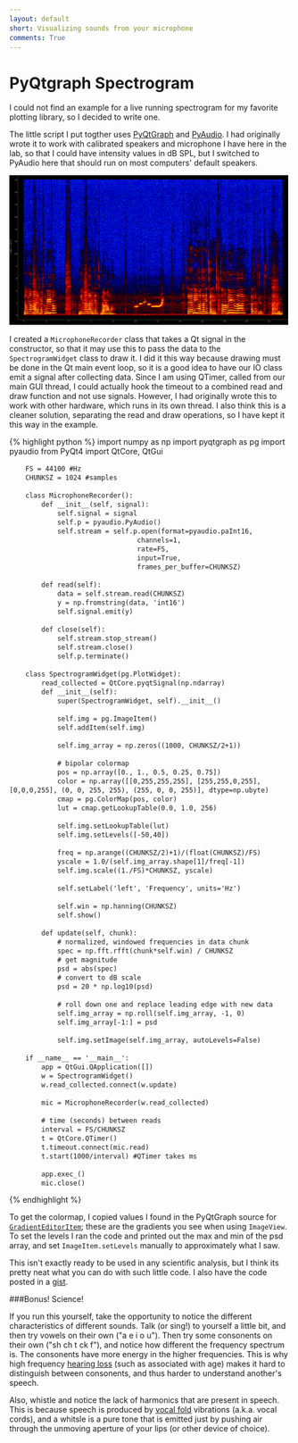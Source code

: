 ```yaml
---
layout: default
short: Visualizing sounds from your microphone
comments: True
---
```


PyQtgraph Spectrogram
=======================

I could not find an example for a live running spectrogram for my favorite plotting library, so I decided to write one.

The little script I put togther uses [PyQtGraph](http://www.pyqtgraph.org/) and [PyAudio](http://people.csail.mit.edu/hubert/pyaudio/). I had originally wrote it to work with calibrated speakers and microphone I have here in the lab, so that I could have intensity values in dB SPL, but I switched to PyAudio here that should run on most computers' default speakers.

<img src="../images/spectrogram.png" alt="spectrogram" style="width: 500px;"/>

I created a ``MicrophoneRecorder`` class that takes a Qt signal in the constructor, so that it may use this to pass the data to the ``SpectrogramWidget`` class to draw it. I did it this way because drawing must be done in the Qt main event loop, so it is a good idea to have our IO class emit a signal after collecting data. Since I am using QTimer, called from our main GUI thread, I could actually hook the timeout to a combined read and draw function and not use signals. However, I had originally wrote this to work with other hardware, which runs in its own thread. I also think this is a cleaner solution, separating the read and draw operations, so I have kept it this way in the example.

{% highlight python %} 
        import numpy as np
        import pyqtgraph as pg
        import pyaudio
        from PyQt4 import QtCore, QtGui

        FS = 44100 #Hz
        CHUNKSZ = 1024 #samples

        class MicrophoneRecorder():
            def __init__(self, signal):
                self.signal = signal
                self.p = pyaudio.PyAudio()
                self.stream = self.p.open(format=pyaudio.paInt16,
                                    channels=1,
                                    rate=FS,
                                    input=True,
                                    frames_per_buffer=CHUNKSZ)

            def read(self):
                data = self.stream.read(CHUNKSZ)
                y = np.fromstring(data, 'int16')
                self.signal.emit(y)

            def close(self):
                self.stream.stop_stream()
                self.stream.close()
                self.p.terminate()

        class SpectrogramWidget(pg.PlotWidget):
            read_collected = QtCore.pyqtSignal(np.ndarray)
            def __init__(self):
                super(SpectrogramWidget, self).__init__()

                self.img = pg.ImageItem()
                self.addItem(self.img)

                self.img_array = np.zeros((1000, CHUNKSZ/2+1))

                # bipolar colormap
                pos = np.array([0., 1., 0.5, 0.25, 0.75])
                color = np.array([[0,255,255,255], [255,255,0,255], [0,0,0,255], (0, 0, 255, 255), (255, 0, 0, 255)], dtype=np.ubyte)
                cmap = pg.ColorMap(pos, color)
                lut = cmap.getLookupTable(0.0, 1.0, 256)

                self.img.setLookupTable(lut)
                self.img.setLevels([-50,40])

                freq = np.arange((CHUNKSZ/2)+1)/(float(CHUNKSZ)/FS)
                yscale = 1.0/(self.img_array.shape[1]/freq[-1])
                self.img.scale((1./FS)*CHUNKSZ, yscale)

                self.setLabel('left', 'Frequency', units='Hz')

                self.win = np.hanning(CHUNKSZ)
                self.show()

            def update(self, chunk):
                # normalized, windowed frequencies in data chunk
                spec = np.fft.rfft(chunk*self.win) / CHUNKSZ
                # get magnitude 
                psd = abs(spec)
                # convert to dB scale
                psd = 20 * np.log10(psd)

                # roll down one and replace leading edge with new data
                self.img_array = np.roll(self.img_array, -1, 0)
                self.img_array[-1:] = psd

                self.img.setImage(self.img_array, autoLevels=False)

        if __name__ == '__main__':
            app = QtGui.QApplication([])
            w = SpectrogramWidget()
            w.read_collected.connect(w.update)

            mic = MicrophoneRecorder(w.read_collected)

            # time (seconds) between reads
            interval = FS/CHUNKSZ
            t = QtCore.QTimer()
            t.timeout.connect(mic.read)
            t.start(1000/interval) #QTimer takes ms

            app.exec_()
            mic.close()
 {% endhighlight %}

To get the colormap, I copied values I found in the PyQtGraph source for [``GradientEditorItem``](https://github.com/pyqtgraph/pyqtgraph/blob/develop/pyqtgraph/graphicsItems/GradientEditorItem.py); these are the gradients you see when using ``ImageView``. To set the levels I ran the code and printed out the max and min of the psd array, and set ``ImageItem.setLevels`` manually to approximately what I saw.

This isn't exactly ready to be used in any scientific analysis, but I think its pretty neat what you can do with such little code. I also have the code posted in a [gist](https://gist.github.com/boylea/1a0b5442171f9afbf372).

###Bonus! Science!

If you run this yourself, take the opportunity to notice the different characteristics of different sounds. Talk (or sing!) to yourself a little bit, and then try vowels on their own ("a e i o u"). Then try some consonents on their own ("sh ch t ck f"), and notice how different the frequency spectrum is. The consonents have more energy in the higher frequencies.  This is why high frequency [hearing loss](http://www.npr.org/blogs/health/2013/04/06/175945670/the-real-sounds-of-hearing-loss) (such as associated with age) makes it hard to distinguish between consonents, and thus harder to understand another's speech.

Also, whistle and notice the lack of harmonics that are present in speech. This is because speech is produced by [vocal fold](http://en.m.wikipedia.org/wiki/Vocal_folds#Function) vibrations (a.k.a. vocal cords), and a whitsle is a pure tone that is emitted just by pushing air through the unmoving aperture of your lips (or other device of choice).

<!-- http://www.ncbi.nlm.nih.gov/pmc/articles/PMC2787079/ -->

<!-- http://scitation.aip.org/content/asa/journal/jasa/111/1/10.1121/1.1427357 -->
